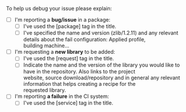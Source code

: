 To help us debug your issue please explain:

- [ ] I'm reporting a **bug/issue** in a package: 
    - [ ] I've used the [package] tag in the title.
    - [ ] I've specified the name and version (zlib/1.2.11) and any relevant details about the fail configuration: Applied profile,           
      building machine...
      
- [ ] I'm requesting a **new library** to be added:
    - [ ] I've used the [request] tag in the title.
    - [ ] Indicate the name and the version of the library you would like to have in the repository. Also links to the project         
      website, source download/repository and in general any relevant information that helps creating a recipe for the             
      requested library.
      
- [ ] I'm reporting **a failure** in the CI system:
    - [ ] I've used the [service] tag in the title.
